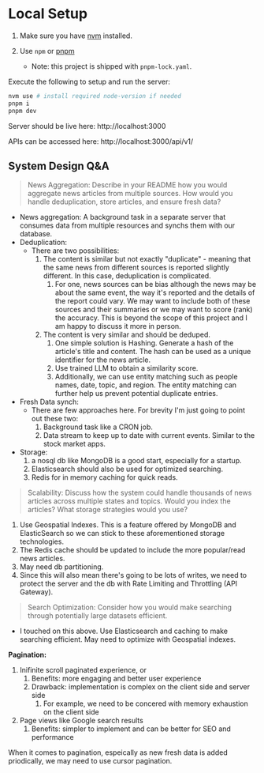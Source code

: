 # Local Setup

1. Make sure you have [nvm](https://github.com/nvm-sh/nvm?tab=readme-ov-file#installing-and-updating) installed.

2. Use `npm` or [pnpm](https://pnpm.io/installation)
   - Note: this project is shipped with `pnpm-lock.yaml`.

Execute the following to setup and run the server:

```bash
nvm use # install required node-version if needed
pnpm i
pnpm dev
```

Server should be live here: http://localhost:3000

APIs can be accessed here: http://localhost:3000/api/v1/

## System Design Q&A

> News Aggregation: Describe in your README how you would aggregate news
articles from multiple sources. How would you handle deduplication, store
articles, and ensure fresh data?

- News aggregation: A background task in a separate server that consumes data from multiple resources and synchs them with our database. 
- Deduplication:
  - There are two possibilities:
    1. The content is similar but not exactly "duplicate" - meaning that the same news from different sources is reported slightly different. In this case, deduplication is complicated. 
       1. For one, news sources can be bias although the news may be about the same event, the way it's reported and the details of the report could vary. We may want to include both of these sources and their summaries or we may want to score (rank) the accuracy. This is beyond the scope of this project and I am happy to discuss it more in person.
    2. The content is very similar and should be deduped.
       1. One simple solution is Hashing. Generate a hash of the article's title and content. The hash can be used as a unique identifier for the news article.
       2. Use trained LLM to obtain a similarity score. 
       3. Additionally, we can use entity matching such as people names, date, topic, and region. The entity matching can further help us prevent potential duplicate entries.
- Fresh Data synch:
  - There are few approaches here. For brevity I'm just going to point out these two:
    1. Background task like a CRON job.
    2. Data stream to keep up to date with current events. Similar to the stock market apps.
- Storage:
  1. a nosql db like MongoDB is a good start, especially for a startup. 
  2. Elasticsearch should also be used for optimized searching. 
  3. Redis for in memory caching for quick reads.

> Scalability: Discuss how the system could handle thousands of news articles
across multiple states and topics. Would you index the articles? What storage
strategies would you use?

1. Use Geospatial Indexes. This is a feature offered by MongoDB and ElasticSearch so we can stick to these aforementioned storage technologies.
2. The Redis cache should be updated to include the more popular/read news articles.
3. May need db partitioning.
4. Since this will also mean there's going to be lots of writes, we need to protect the server and the db with Rate Limiting and Throttling (API Gateway).

> Search Optimization: Consider how you would make searching through
potentially large datasets efficient.

- I touched on this above. Use Elasticsearch and caching to make searching efficient. May need to optimize with Geospatial indexes.

**Pagination:** 
1. Inifinite scroll paginated experience, or
   1. Benefits: more engaging and better user experience 
   2. Drawback: implementation is complex on the client side and server side
      1. For example, we need to be concered with memory exhaustion on the client side
2. Page views like Google search results
   1. Benefits: simpler to implement and can be better for SEO and performance

When it comes to pagination, espeically as new fresh data is added priodically, we may need to use cursor pagination. 
